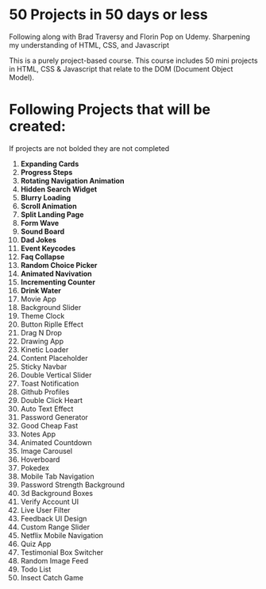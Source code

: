 # 50 Projects in 50 days or less

<p>Following along with Brad Traversy and Florin Pop on Udemy. Sharpening my understanding of HTML, CSS, and Javascript</p>
<p>This is a purely project-based course. This course includes 50 mini projects in HTML, CSS & Javascript that relate to the DOM (Document Object Model).

# Following Projects that will be created:

<p>If projects are not bolded they are not completed</p>
<ol>
  <li><b>Expanding Cards</b></li>
  <li><b>Progress Steps</b></li>
  <li><b>Rotating Navigation Animation</b></li>
  <li><b>Hidden Search Widget</b></li>
  <li><b>Blurry Loading</b></li>
  <li><b>Scroll Animation</b></li>
  <li><b>Split Landing Page</b></li>
  <li><b>Form Wave</b></li>
  <li><b>Sound Board</b></li>
  <li><b>Dad Jokes</b></li>
  <li><b>Event Keycodes</b></li>
  <li><b>Faq Collapse</b></li>
  <li><b>Random Choice Picker</b></li>
  <li><b>Animated Navivation</b></li>
  <li><b>Incrementing Counter</b></li>
  <li><b>Drink Water</b></li>
  <li>Movie App</li>
  <li>Background Slider</li>
  <li>Theme Clock</li>
  <li>Button Riplle Effect</li>
  <li>Drag N Drop</li>
  <li>Drawing App</li>
  <li>Kinetic Loader</li>
  <li>Content Placeholder</li>
  <li>Sticky Navbar</li>
  <li>Double Vertical Slider</li>
  <li>Toast Notification</li>
  <li>Github Profiles</li>
  <li>Double Click Heart</li>
  <li>Auto Text Effect</li>
  <li>Password Generator</li>
  <li>Good Cheap Fast</li>
  <li>Notes App</li>
  <li>Animated Countdown</li>
  <li>Image Carousel</li>
  <li>Hoverboard</li>
  <li>Pokedex</li>
  <li>Mobile Tab Navigation</li>
  <li>Password Strength Background</li>
  <li>3d Background Boxes</li>
  <li>Verify Account UI</li>
  <li>Live User Filter</li>
  <li>Feedback UI Design</li>
  <li>Custom Range Slider</li>
  <li>Netflix Mobile Navigation</li>
  <li>Quiz App</li>
  <li>Testimonial Box Switcher</li>
  <li>Random Image Feed</li> 
  <li>Todo List</li> 
  <li>Insect Catch Game</li> 
</ol>
